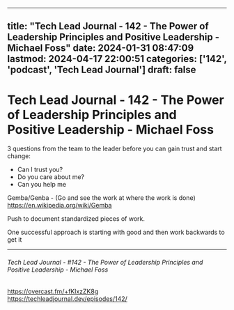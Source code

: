 
---
title: "Tech Lead Journal - 142 - The Power of Leadership Principles and Positive Leadership - Michael Foss"
date: 2024-01-31 08:47:09
lastmod: 2024-04-17 22:00:51
categories: ['142', 'podcast', 'Tech Lead Journal']
draft: false
---


# Tech Lead Journal - 142 - The Power of Leadership Principles and Positive Leadership - Michael Foss

3 questions from the team to the leader before you can gain trust and start change:
* Can I trust you?
* Do you care about me?
* Can you help me

Gemba/Genba - (Go and see the work at where the work is done)
	https://en.wikipedia.org/wiki/Gemba

Push to document standardized pieces of work.

One successful approach is starting with good and then work backwards to get it



---
###### Tech Lead Journal - #142 - The Power of Leadership Principles and Positive Leadership - Michael Foss

https://overcast.fm/+fKlxzZK8g  
https://techleadjournal.dev/episodes/142/

<!-- #public -->
<!-- #podcast -->
<!-- #Tech Lead Journal# -->

<!-- {BearID:D93BF955-AA55-4C50-AC0D-B61AA96759B0} -->

